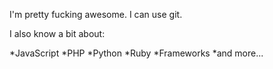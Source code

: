 I'm pretty fucking awesome.  I can use git.

I also know a bit about:

*JavaScript
*PHP
*Python
*Ruby
*Frameworks
*and more...
